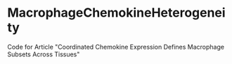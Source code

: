 # MacrophageChemokineHeterogeneity
Code for Article "Coordinated Chemokine Expression Defines Macrophage Subsets Across Tissues"
